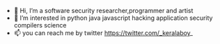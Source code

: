 - 👋 Hi, I’m a software security researcher,programmer and  artist
- 👀 I’m interested in python java javascript hacking  application security compilers science 
- 📫 you can reach me by twitter https://twitter.com/_keralaboy_

<!---
keralaboy123/keralaboy123 is a ✨ special ✨ repository because its `README.md` (this file) appears on your GitHub profile.
You can click the Preview link to take a look at your changes.
--->
